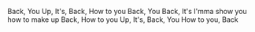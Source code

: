Back, You
Up, It's, Back, How to you
Back, You
Back, It's I'mma show you how to make up
Back, How to you
Up, It's, Back, You
How to you, Back

